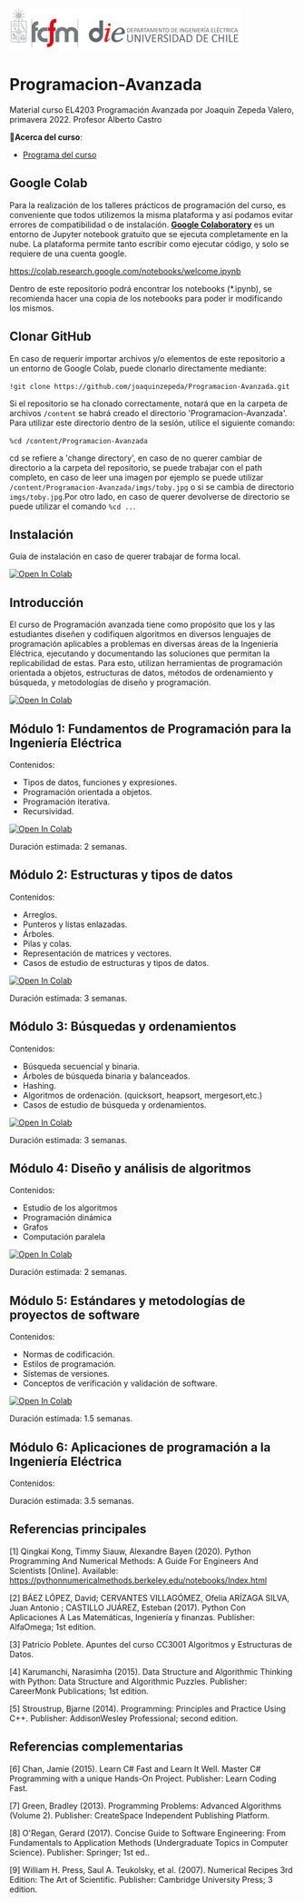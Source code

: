 ![banner](imgs/cropped-logo-fcfm-die-1.png)

# Programacion-Avanzada

Material curso EL4203 Programación Avanzada por Joaquin Zepeda Valero, primavera 2022. 
Profesor Alberto Castro


:file_folder:__Acerca del curso__:

- [Programa del curso](https://github.com/joaquinzepeda/Programacion-Avanzada/blob/main/about/EL4203_Programacio%CC%81n%20avanzada.pdf)

## Google Colab
Para la realización de los talleres prácticos de programación del curso, es conveniente que todos utilizemos la misma plataforma y así podamos evitar errores de compatibilidad o de instalación. [**Google Colaboratory**](https://colab.research.google.com/notebooks/welcome.ipynb) es un entorno de Jupyter notebook gratuito que se ejecuta completamente en la nube. La plataforma permite tanto escribir como ejecutar código, y solo se requiere de una cuenta google.

https://colab.research.google.com/notebooks/welcome.ipynb

Dentro de este repositorio podrá encontrar los notebooks (\*.ipynb), se recomienda hacer una copia de los notebooks para poder ir modificando los mismos.


## Clonar GitHub
En caso de requerir importar archivos y/o elementos de este repositorio a un entorno de Google Colab, puede clonarlo directamente mediante:

`!git clone https://github.com/joaquinzepeda/Programacion-Avanzada.git`

Si el repositorio se ha clonado correctamente, notará que en la carpeta de archivos `/content` se habrá creado el directorio 'Programacion-Avanzada'. Para utilizar este directorio dentro de la sesión, utilice el siguiente comando:

`%cd /content/Programacion-Avanzada`

cd se refiere a 'change directory', en caso de no querer cambiar de directorio a la carpeta del repositorio, se puede trabajar con el path completo, en caso de leer una imagen por ejemplo se puede utilizar `/content/Programacion-Avanzada/imgs/toby.jpg` o si se cambia de directorio `imgs/toby.jpg`.Por otro lado, en caso de querer devolverse de directorio se puede utilizar el comando `%cd ..`.

## Instalación

Guía de instalación en caso de querer trabajar de forma local.

[![Open In Colab](https://colab.research.google.com/assets/colab-badge.svg)](https://colab.research.google.com/drive/1goqKPQtSxjrckAssPZH9HU0HRLd3EsXG?usp=sharing)


## Introducción

El curso de Programación avanzada tiene como propósito que los y las estudiantes diseñen y codifiquen algoritmos en diversos lenguajes de programación aplicables a problemas en diversas áreas de la Ingeniería Eléctrica, ejecutando y documentando las soluciones que permitan la replicabilidad de estas. Para esto, utilizan herramientas de programación orientada a objetos, estructuras de datos, métodos de ordenamiento y búsqueda, y metodologías de diseño y programación.

[![Open In Colab](https://colab.research.google.com/assets/colab-badge.svg)](https://colab.research.google.com/drive/1ej3ZGUCJu1pRP7xF0RqS4MbAOYCxvk_6?usp=sharing)

## Módulo 1: Fundamentos de Programación para la Ingeniería Eléctrica

Contenidos:
  * Tipos de datos, funciones y expresiones. 
  * Programación orientada a objetos. 
  * Programación iterativa.
  * Recursividad.
 
[![Open In Colab](https://colab.research.google.com/assets/colab-badge.svg)](https://colab.research.google.com/drive/1VOQGcXPirhau8hqyV7UO7TNucQ4rpjwr?usp=sharing) 

Duración estimada: 2 semanas. 

## Módulo 2: Estructuras y tipos de datos

Contenidos:
  * Arreglos. 
  * Punteros y listas enlazadas. 
  * Árboles. 
  * Pilas y colas. 
  * Representación de matrices y vectores. 
  * Casos de estudio de estructuras y tipos de datos.


[![Open In Colab](https://colab.research.google.com/assets/colab-badge.svg)](https://colab.research.google.com/drive/1M5WVy72fDoBmYztm2oDF5lYQUL2p71GO?usp=sharing)

Duración estimada: 3 semanas. 

## Módulo 3: Búsquedas y ordenamientos

Contenidos:
  * Búsqueda secuencial y binaria.
  * Árboles de búsqueda binaria y balanceados. 
  * Hashing.
  * Algoritmos de ordenación. (quicksort, heapsort, mergesort,etc.)
  * Casos de estudio de búsqueda y ordenamientos.

[![Open In Colab](https://colab.research.google.com/assets/colab-badge.svg)](https://colab.research.google.com/drive/1Zd75apOmNnulqpish7aCV3vzu2orM_ur?usp=sharing)

Duración estimada: 3 semanas. 

## Módulo 4: Diseño y análisis de algoritmos

Contenidos:
  * Estudio de los algoritmos
  * Programación dinámica
  * Grafos
  * Computación paralela


[![Open In Colab](https://colab.research.google.com/assets/colab-badge.svg)](https://colab.research.google.com/drive/1mZxw72igoqblG4CZFG7upXHdFymiwKc5?usp=sharing)

Duración estimada: 2 semanas. 


## Módulo 5: Estándares y metodologías de proyectos de software 

Contenidos:

* Normas de codificación.
* Estilos de programación.
* Sistemas de versiones.
* Conceptos de verificación y
validación de software.

[![Open In Colab](https://colab.research.google.com/assets/colab-badge.svg)](https://colab.research.google.com/drive/1Yw-yF261umYdo-_8Axr1mGGFuVEuwnQd?usp=sharing)

Duración estimada: 1.5 semanas. 

## Módulo 6: Aplicaciones de programación a la Ingeniería Eléctrica

Contenidos:

Duración estimada: 3.5 semanas. 

## Referencias principales

[1] Qingkai Kong, Timmy Siauw, Alexandre Bayen (2020).
Python Programming And Numerical Methods: A Guide For Engineers And Scientists
\[Online]. Available: https://pythonnumericalmethods.berkeley.edu/notebooks/Index.html

[2] BÁEZ LÓPEZ, David; CERVANTES VILLAGÓMEZ, Ofelia
ARÍZAGA SILVA, Juan Antonio ; CASTILLO JUÁREZ, Esteban (2017).
Python Con Aplicaciones A Las Matemáticas, Ingeniería y finanzas. Publisher: AlfaOmega; 1st edition.

[3] Patricio Poblete. Apuntes del curso CC3001 Algoritmos y Estructuras de Datos.


[4] Karumanchi, Narasimha (2015). Data Structure and Algorithmic Thinking with Python: Data Structure and Algorithmic Puzzles. Publisher: CareerMonk Publications; 1st edition.

[5] Stroustrup, Bjarne (2014). Programming: Principles and Practice Using C++. Publisher: AddisonWesley Professional; second edition.


## Referencias complementarias

[6] Chan, Jamie (2015). Learn C# Fast and Learn It Well. Master C# Programming with a unique
Hands-On Project. Publisher: Learn Coding Fast.

[7] Green, Bradley (2013). Programming Problems: Advanced Algorithms (Volume 2). Publisher:
CreateSpace Independent Publishing Platform.

[8] O'Regan, Gerard (2017). Concise Guide to Software Engineering: From Fundamentals to
Application Methods (Undergraduate Topics in Computer Science). Publisher: Springer; 1st ed..

[9] William H. Press, Saul A. Teukolsky, et al. (2007). Numerical Recipes 3rd Edition: The Art of
Scientific. Publisher: Cambridge University Press; 3 edition.






